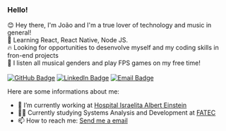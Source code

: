 ### Hello!

:blush: Hey there, I'm João and I'm a true lover of technology and music in general!<br/>
:rocket: Learning React, React Native, Node JS. <br/>
:fire: Looking for opportunities to desenvolve myself and my coding skills in fron-end projects <br/>
:musical_note: I listen all musical genders and play FPS games on my free time!<br/><br/>
[![GitHub Badge](https://img.shields.io/github/followers/JVMedeiros?label=JVMedeiros&style=for-the-badge&color=black&link=https://github.com/JVMedeiros)](https://github.com/JVMedeiros)
[![LinkedIn Badge](https://img.shields.io/badge/jvmedeiros-blue?style=for-the-badge&logo=Linkedin&logoColor=white&link=https://www.linkedin.com/in/jvmedeiros/)](https://www.linkedin.com/in/jvmedeiros/)
[![Email Badge](https://img.shields.io/badge/contact-jv.medeiros.gallina@gmail.com-red?style=for-the-badge&link=https://www.linkedin.com/in/joão-medeiros/)](https://www.linkedin.com/in/joão-medeiros/)

Here are some informations about me:

- 🔭 I’m currently working at [Hospital Israelita Albert Einstein](https://einstein.br/Pages/Home.aspx)
- 👨‍🎓 Currently studying Systems Analysis and Development at [FATEC](https://fatecsjc-prd.azurewebsites.net/)
- 📫 How to reach me: [Send me a email](mailto:jv.medeiros.gallina@gmail.com)

<!-- ![Data about me](https://github-readme-stats.vercel.app/api?username=OfficialMarinho&show_icons=true&hide_border=true) -->
